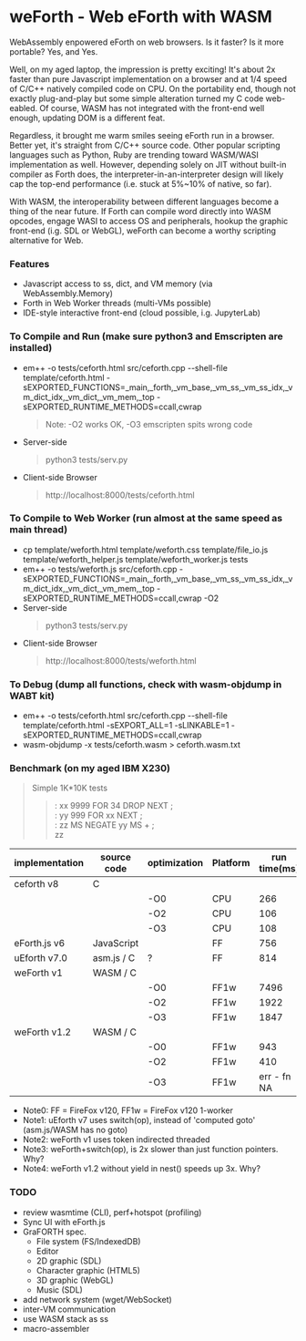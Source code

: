 # weForth - Web eForth with WASM

WebAssembly enpowered eForth on web browsers. Is it faster? Is it more portable? Yes, and Yes.

Well, on my aged laptop, the impression is pretty exciting! It's about 2x faster than pure Javascript implementation on a browser and at 1/4 speed of C/C++ natively compiled code on CPU. On the portability end, though not exactly plug-and-play but some simple alteration turned my C code web-eabled. Of course, WASM has not integrated with the front-end well enough, updating DOM is a different feat.

Regardless, it brought me warm smiles seeing eForth run in a browser. Better yet, it's straight from C/C++ source code. Other popular scripting languages such as Python, Ruby are trending toward WASM/WASI implementation as well. However, depending solely on JIT without built-in compiler as Forth does, the interpreter-in-an-interpreter design will likely cap the top-end performance (i.e. stuck at 5%~10% of native, so far).

With WASM, the interoperability between different languages become a thing of the near future. If Forth can compile word directly into WASM opcodes, engage WASI to access OS and peripherals, hookup the graphic front-end (i.g. SDL or WebGL), weForth can become a worthy scripting alternative for Web.

### Features
* Javascript access to ss, dict, and VM memory (via WebAssembly.Memory)
* Forth in Web Worker threads (multi-VMs possible)
* IDE-style interactive front-end (cloud possible, i.g. JupyterLab)

### To Compile and Run (make sure python3 and Emscripten are installed)
* em++ -o tests/ceforth.html src/ceforth.cpp --shell-file template/ceforth.html -sEXPORTED_FUNCTIONS=_main,_forth,_vm_base,_vm_ss,_vm_ss_idx,_vm_dict_idx,_vm_dict,_vm_mem,_top -sEXPORTED_RUNTIME_METHODS=ccall,cwrap
  > Note: -O2 works OK, -O3 emscripten spits wrong code
* Server-side
  > python3 tests/serv.py
* Client-side Browser
  > http://localhost:8000/tests/ceforth.html

### To Compile to Web Worker (run almost at the same speed as main thread)
* cp template/weforth.html template/weforth.css template/file_io.js template/weforth_helper.js template/weforth_worker.js tests
* em++ -o tests/weforth.js src/ceforth.cpp -sEXPORTED_FUNCTIONS=_main,_forth,_vm_base,_vm_ss,_vm_ss_idx,_vm_dict_idx,_vm_dict,_vm_mem,_top -sEXPORTED_RUNTIME_METHODS=ccall,cwrap -O2
* Server-side
  > python3 tests/serv.py
* Client-side Browser
  > http://localhost:8000/tests/weforth.html

### To Debug (dump all functions, check with wasm-objdump in WABT kit)
* em++ -o tests/ceforth.html src/ceforth.cpp --shell-file template/ceforth.html -sEXPORT_ALL=1 -sLINKABLE=1 -sEXPORTED_RUNTIME_METHODS=ccall,cwrap
* wasm-objdump -x tests/ceforth.wasm > ceforth.wasm.txt

### Benchmark (on my aged IBM X230)
> Simple 1K*10K tests
>> : xx 9999 FOR 34 DROP NEXT ;<br/>
>> : yy 999 FOR xx NEXT ;<br/>
>> : zz MS NEGATE yy MS + ;<br/>
>> zz

|implementation|source code|optimization|Platform|run time(ms)|code size(KB)|
|---|---|---|---|---|---|
|ceforth v8|C|||||
|||-O0|CPU|266|111|
|||-O2|CPU|106|83|
|||-O3|CPU|108|91|
|eForth.js v6|JavaScript||FF|756|20|
|uEforth v7.0|asm.js / C|?|FF|814|?|
|weForth v1|WASM / C|||||
|||-O0|FF1w|7496|237|
|||-O2|FF1w|1922|157|
|||-O3|FF1w|1847|174|
|weForth v1.2|WASM / C|||||
|||-O0|FF1w|943|254|
|||-O2|FF1w|410|165|
|||-O3|FF1w|err - fn NA|182|

* Note0: FF = FireFox v120, FF1w = FireFox v120 1-worker
* Note1: uEforth v7 uses switch(op), instead of 'computed goto' (asm.js/WASM has no goto)
* Note2: weForth v1 uses token indirected threaded
* Note3: weForth+switch(op), is 2x slower than just function pointers. Why?
* Note4: weForth v1.2 without yield in nest() speeds up 3x. Why?
       
### TODO
* review wasmtime (CLI), perf+hotspot (profiling)
* Sync UI with eForth.js
* GraFORTH spec.
  * File system (FS/IndexedDB)
  * Editor
  * 2D graphic (SDL)
  * Character graphic (HTML5)
  * 3D graphic (WebGL)
  * Music (SDL)
* add network system (wget/WebSocket)
* inter-VM communication
* use WASM stack as ss
* macro-assembler

